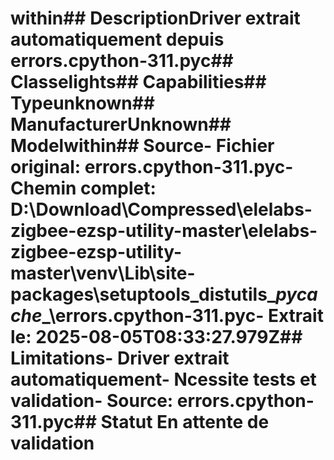 # within##  DescriptionDriver extrait automatiquement depuis errors.cpython-311.pyc##  Classelights##  Capabilities##  Typeunknown##  ManufacturerUnknown##  Modelwithin##  Source- **Fichier original**: errors.cpython-311.pyc- **Chemin complet**: D:\Download\Compressed\elelabs-zigbee-ezsp-utility-master\elelabs-zigbee-ezsp-utility-master\venv\Lib\site-packages\setuptools\_distutils\__pycache__\errors.cpython-311.pyc- **Extrait le**: 2025-08-05T08:33:27.979Z##  Limitations- Driver extrait automatiquement- Ncessite tests et validation- Source: errors.cpython-311.pyc##  Statut En attente de validation